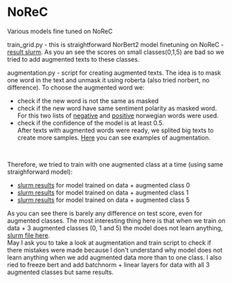 # NoReC
Various models fine tuned  on NoReC <br>
  
train_grid.py - this is straightforward NorBert2 model finetuning on NoReC - [result slurm](https://github.com/AnnaPalarkina171/NoReC/blob/main/results/slurm-6426257.out). As you an see the scores on small classes(0,1,5) are bad so we tried to add augmented texts to these classes.
<br>

augmentation.py - script for creating augmented texts. The idea is to mask one word in the text and unmask it using roberta (also tried norbert, no difference). To choose the augmented word we:
- check if the new word is not the same as masked
- check if the new word have same sentiment polarity as masked word. For this two lists of [negative](https://github.com/AnnaPalarkina171/NoReC/blob/main/Fullform_Negative_lexicon.txt) and [positive](https://github.com/AnnaPalarkina171/NoReC/blob/main/Fullform_Positive_lexicon.txt) norwegian words were used. 
- check if the confidence of the model is at least 0.5. <br> 
After texts with augmented words were ready, we splited big texts to create more samples.
[Here](https://github.com/AnnaPalarkina171/NoReC/blob/main/augmented_examples.csv) you can see examples of augmentation.
<br> 

Therefore, we tried to train with one augmented class at a time (using same straighforward model):
- [slurm results](https://github.com/AnnaPalarkina171/NoReC/blob/main/results/slurm-6717156.out) for model trained on data + augmented class 0
- [slurm results](https://github.com/AnnaPalarkina171/NoReC/blob/main/results/slurm-6932819.out) for model trained on data + augmented class 1
- [slurm results](https://github.com/AnnaPalarkina171/NoReC/blob/main/results/slurm-6932821.out) for model trained on data + augmented class 5

As you can see there is barely any difference on test score, even for augmented classes. The most interesting thing here is that when we train on data + 3 augmented classes (0, 1 and 5) the model does not learn anything, [slurm file here](https://github.com/AnnaPalarkina171/NoReC/blob/main/train_aug_015.py).
<br>
May I ask you to take a look at augmentation and train script to check if there mistakes were made because I don't understand why model does not learn anything when we add augmented data more than to one class.
I also ried to freeze bert and add batchnorm + linear layers for data with all 3 augmented classes but same results.
